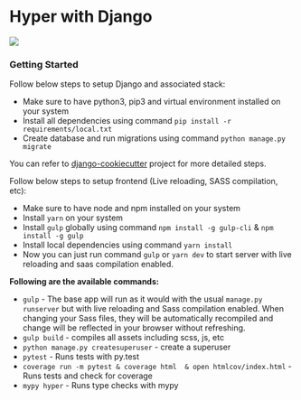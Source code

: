 # Hyper with Django #
  ![
](https://img.shields.io/badge/built%20with-Cookiecutter%20Django-ff69b4.svg)

### Getting Started ###

Follow below steps to setup Django and associated stack:
  
- Make sure to have python3, pip3 and virtual environment installed on your system
- Install all dependencies using command `pip install -r requirements/local.txt`
- Create database and run migrations using command `python manage.py migrate`


You can refer to [django-cookiecutter](https://cookiecutter-django.readthedocs.io/en/latest/developing-locally.html) project for more detailed steps.


Follow below steps to setup frontend (Live reloading, SASS compilation, etc):
  
 - Make sure to have node and npm installed on your system
 - Install `yarn` on your system
 - Install `gulp` globally using command `npm install -g gulp-cli` & `npm install -g gulp`
 - Install local dependencies using command `yarn install`
 - Now you can just run command `gulp` or `yarn dev` to start server with live reloading and saas compilation enabled.


**Following are the available commands:**
 - `gulp` - The base app will run as it would with the usual `manage.py  runserver` but with live reloading and Sass compilation enabled. When changing your Sass files, they will be automatically recompiled and change will be reflected in your browser without refreshing.
 -  `gulp build` - compiles all assets including scss, js, etc
 -  `python manage.py createsuperuser` - create a superuser
 - `pytest` - Runs tests with py.test
 - `coverage run -m pytest & coverage html  & open htmlcov/index.html` - Runs tests and check for coverage
 - `mypy hyper` - Runs type checks with mypy

